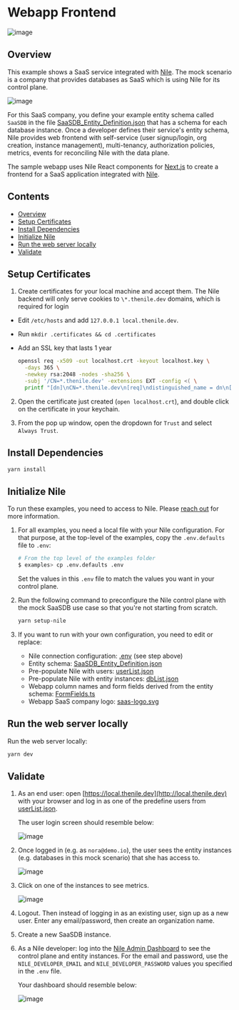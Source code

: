 # Webapp Frontend

![image](../images/Nile-text-logo.png)

## Overview

This example shows a SaaS service integrated with [Nile](https://thenile.dev/). 
The mock scenario is a company that provides databases as SaaS which is using Nile for its control plane.

![image](./images/SaaSDB-overview.png)

For this SaaS company, you define your example entity schema called `SaaSDB` in the file [SaaSDB_Entity_Definition.json](../quickstart/src/models/SaaSDB_Entity_Definition.json) that has a schema for each database instance.
Once a developer defines their service's entity schema, Nile provides web frontend with self-service (user signup/login, org creation, instance management), multi-tenancy, authorization policies, metrics, events for reconciling Nile with the data plane.

The sample webapp uses Nile React components for [Next.js](https://nextjs.org/) to create a frontend for a SaaS application integrated with [Nile](https://thenile.dev/).

## Contents

* [Overview](#overview)
* [Setup Certificates](#setup-certificates)
* [Install Dependencies](#install-dependencies)
* [Initialize Nile](#initialize-nile)
* [Run the web server locally](#run-the-web-server-locally)
* [Validate](#validate)

## Setup Certificates

1. Create certificates for your local machine and accept them. The Nile backend will only serve cookies to `\*.thenile.dev` domains, which is required for login

- Edit `/etc/hosts` and add `127.0.0.1 local.thenile.dev`.
- Run `mkdir .certificates && cd .certificates`
- Add an SSL key that lasts 1 year

   ```bash
   openssl req -x509 -out localhost.crt -keyout localhost.key \
     -days 365 \
     -newkey rsa:2048 -nodes -sha256 \
     -subj '/CN=*.thenile.dev' -extensions EXT -config <( \
     printf "[dn]\nCN=*.thenile.dev\n[req]\ndistinguished_name = dn\n[EXT]\nsubjectAltName=DNS:*.thenile.dev\nkeyUsage=digitalSignature\nextendedKeyUsage=serverAuth")
   ```

2. Open the certificate just created (`open localhost.crt`), and double click on the certificate in your keychain.

3. From the pop up window, open the dropdown for `Trust` and select `Always Trust`.

## Install Dependencies

```bash
yarn install
```

## Initialize Nile

To run these examples, you need to access to Nile. Please [reach out](https://www.thenile.dev) for more information.

1. For all examples, you need a local file with your Nile configuration.
For that purpose, at the top-level of the examples, copy the `.env.defaults` file to `.env`:

   ```bash
   # From the top level of the examples folder
   $ examples> cp .env.defaults .env
   ```

   Set the values in this `.env` file to match the values you want in your control plane.

2. Run the following command to preconfigure the Nile control plane with the mock SaaSDB use case so that you're not starting from scratch.

   ```bash
   yarn setup-nile
   ```

3. If you want to run with your own configuration, you need to edit or replace:

   - Nile connection configuration: [.env](.env) (see step above)
   - Entity schema: [SaaSDB_Entity_Definition.json](../quickstart/src/models/SaaSDB_Entity_Definition.json)
   - Pre-populate Nile with users: [userList.json](../quickstart/src/datasets/userList.json)
   - Pre-populate Nile with entity instances: [dbList.json](../quickstart/src/datasets/dbList.json)
   - Webapp column names and form fields derived from the entity schema: [FormFields.ts](components/EntityTable/FormFields.ts)
   - Webapp SaaS company logo: [saas-logo.svg](public/images/saas-logo.svg)

## Run the web server locally

Run the web server locally:

```bash
yarn dev
```

## Validate

1. As an end user: open [https://local.thenile.dev](http://local.thenile.dev) with your browser and log in as one of the predefine users from [userList.json](../quickstart/src/datasets/userList.json).

   The user login screen should resemble below:

   ![image](images/login.png)

2. Once logged in (e.g. as `nora@demo.io`), the user sees the entity instances (e.g. databases in this mock scenario) that she has access to.

   ![image](images/instances.png)

3. Click on one of the instances to see metrics.

   ![image](images/metrics.png)

4. Logout. Then instead of logging in as an existing user, sign up as a new user.  Enter any email/password, then create an organization name.

5. Create a new SaaSDB instance.

6. As a Nile developer: log into the [Nile Admin Dashboard](https://nad.thenile.dev/) to see the control plane and entity instances.
For the email and password, use the `NILE_DEVELOPER_EMAIL` and `NILE_DEVELOPER_PASSWORD` values you specified in the `.env` file.

   Your dashboard should resemble below:

   ![image](images/nad.png)
